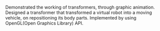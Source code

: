 Demonstrated the working of transformers, through graphic animation. Designed a transformer that transformed a virtual robot into a moving vehicle, on repositioning its body parts. Implemented by using OpenGL(Open Graphics Library) API.
